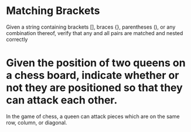 # Matching Brackets
Given a string containing brackets [], braces {}, parentheses (), or any combination thereof, verify that any and all pairs are matched and nested correctly
# Given the position of two queens on a chess board, indicate whether or not they are positioned so that they can attack each other.
In the game of chess, a queen can attack pieces which are on the same row, column, or diagonal.